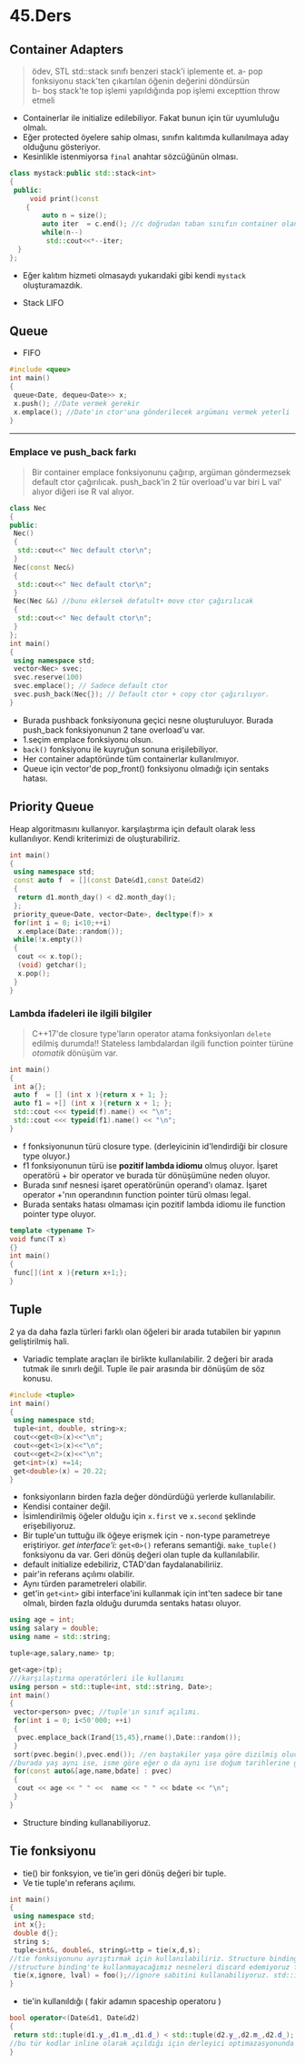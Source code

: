 # 45.Ders

## Container Adapters

> ödev, STL std::stack sınıfı benzeri stack'i iplemente et.
> a- pop fonksiyonu stack'ten çıkartılan öğenin değerini döndürsün  
> b- boş stack'te top işlemi yapıldığında pop işlemi excepttion throw etmeli

- Containerlar ile initialize edilebiliyor. Fakat bunun için tür uyumluluğu olmalı.
- Eğer protected öyelere sahip olması, sınıfın kalıtımda kullanılmaya aday olduğunu gösteriyor.
- Kesinlikle istenmiyorsa `final` anahtar sözcüğünün olması.

```cpp
class mystack:public std::stack<int>
{
 public:
     void print()const
    {
        auto n = size(); 
        auto iter  = c.end(); //c doğrudan taban sınıfın container olan elemanını temsil ediyor.
        while(n--)
         std::cout<<*--iter;
  }
};
```

- Eğer kalıtım hizmeti olmasaydı yukarıdaki gibi kendi `mystack` oluşturamazdık.

- Stack LIFO

## Queue

- FIFO

```cpp
#include <queu>
int main()
{
 queue<Date, dequeu<Date>> x;
 x.push(); //Date vermek gerekir
 x.emplace(); //Date'in ctor'una gönderilecek argümanı vermek yeterli 
}
```

-----

### Emplace ve push_back farkı

> Bir container emplace fonksiyonunu çağırıp, argüman göndermezsek default ctor çağırılıcak.
> push_back'in 2 tür overload'u var biri L val' alıyor diğeri ise R val alıyor.

```cpp
class Nec
{
public:
 Nec()
 {
  std::cout<<" Nec default ctor\n";
 }
 Nec(const Nec&)
 {
  std::cout<<" Nec default ctor\n";
 }
 Nec(Nec &&) //bunu eklersek defatult+ move ctor çağırılıcak
 {
  std::cout<<" Nec default ctor\n";
 }
};
int main()
{
 using namespace std;
 vector<Nec> svec;
 svec.reserve(100)
 svec.emplace(); // Sadece default ctor
 svec.push_back(Nec{}); // Default ctor + copy ctor çağırılıyor.
}
```

- Burada pushback fonksiyonuna geçici nesne oluşturuluyor. Burada push_back fonksiyonunun 2 tane overload'u var.
- 1.seçim emplace fonksiyonu olsun.
- `back()` fonksiyonu ile kuyruğun sonuna erişilebiliyor.
- Her container adaptöründe tüm containerlar kullanılmıyor.
- Queue için vector'de pop_front() fonksiyonu olmadığı için sentaks hatası.

## Priority Queue

Heap algoritmasını kullanıyor. karşılaştırma için default olarak less kullanılıyor. Kendi kriterimizi de oluşturabiliriz.

```cpp
int main()
{
 using namespace std;
 const auto f  = [](const Date&d1,const Date&d2)
 {
  return d1.month_day() < d2.month_day();
 };
 priority_queue<Date, vector<Date>, decltype(f)> x
 for(int i = 0; i<10;++i)
  x.emplace(Date::random());
 while(!x.empty())
 {
  cout << x.top();
  (void) getchar();
  x.pop();
 }
}
```

### Lambda ifadeleri ile ilgili bilgiler

> C++17'de closure type'ların operator atama fonksiyonları `delete` edilmiş durumda!!
> Stateless lambdalardan ilgili function pointer türüne _otomatik_ dönüşüm var.

```cpp
int main()
{
 int a{};
 auto f  = [] (int x ){return x + 1; };
 auto f1 = +[] (int x ){return x + 1; };
 std::cout <<< typeid(f).name() << "\n"; 
 std::cout <<< typeid(f1).name() << "\n";
}
```

- f fonksiyonunun türü closure type. (derleyicinin id'lendirdiği bir closure type oluyor.)
- f1 fonksiyonunun türü ise **pozitif lambda idiomu** olmuş oluyor. İşaret operatörü + bir operator ve burada tür dönüşümüne neden oluyor.
- Burada sınıf nesnesi işaret operatörünün operand'ı olamaz. İşaret operator +'nın operandının function pointer türü olması legal.
- Burada sentaks hatası olmaması için pozitif lambda idiomu ile function pointer type oluyor.

```cpp
template <typename T> 
void func(T x)
{}
int main()
{
 func[](int x ){return x+1;};
}
```

## Tuple

2 ya da daha fazla türleri farklı olan öğeleri bir arada tutabilen bir yapının geliştirilmiş hali.

- Variadic template araçları ile birlikte kullanılabilir. 2 değeri bir arada tutmak ile sınırlı değil. Tuple ile pair arasında bir dönüşüm de söz konusu.

```cpp
#include <tuple>
int main()
{
 using namespace std;
 tuple<int, double, string>x;
 cout<<get<0>(x)<<"\n";
 cout<<get<1>(x)<<"\n";
 cout<<get<2>(x)<<"\n";
 get<int>(x) +=14;
 get<double>(x) = 20.22;
}
```

- fonksiyonların birden fazla değer döndürdüğü yerlerde kullanılabilir.
- Kendisi container değil.
- İsimlendirilmiş öğeler olduğu için `x.first` ve `x.second` şeklinde erişebiliyoruz.
- Bir tuple'un tuttuğu ilk öğeye erişmek için - non-type parametreye eriştiriyor.
_get interface'i:_ `get<0>()` referans semantiği.
`make_tuple()` fonksiyonu da var. Geri dönüş değeri olan tuple da kullanılabilir.
- default initialize edebiliriz, CTAD'dan faydalanabiliriiz.
- pair'in referans açılımı olabilir.
- Aynı türden parametreleri olabilir.
- get'in `get<int>` gibi interface'ini kullanmak için int'ten sadece bir tane olmalı, birden fazla olduğu durumda sentaks hatası oluyor.

```cpp
using age = int;
using salary = double;
using name = std::string;

tuple<age,salary,name> tp; 

get<age>(tp);
///karşılaştırma operatörleri ile kullanımı
using person = std::tuple<int, std::string, Date>;
int main()
{
 vector<person> pvec; //tuple'ın sınıf açılımı.
 for(int i = 0; i<50'000; ++i)
 {
  pvec.emplace_back(Irand{15,45},rname(),Date::random());
 }
 sort(pvec.begin(),pvec.end()); //en baştakiler yaşa göre dizilmiş olucak
//burada yaş aynı ise, isme göre eğer o da aynı ise doğum tarihlerine göre.
 for(const auto&[age,name,bdate] : pvec)
 {
  cout << age << " " <<  name << " " << bdate << "\n"; 
 }
}
```

- Structure binding kullanabiliyoruz.

## Tie fonksiyonu

- tie() bir fonksyion, ve tie'in geri dönüş değeri bir tuple.
- Ve tie tuple'ın referans açılımı.

```cpp
int main()
{
 using namespace std;
 int x{};
 double d{};
 string s;
 tuple<int&, double&, string&>ttp = tie(x,d,s);
//tie fonksiyonunu ayrıştırmak için kullanılabiliriz. Structure binding'e göre daha yüksek maliyetli
//structure binding'te kullanmayacağımız nesneleri discard edemiyoruz fakat tie'da bunu yapabilmemiz mümkün.
 tie(x,ignore, lval) = foo();//ignore sabitini kullanabiliyoruz. std::ignore var.
}
```

- tie'in kullanıldığı ( fakir adamın spaceship operatoru )

```cpp
bool operator<(Date&d1, Date&d2)
{
 return std::tuple(d1.y_,d1.m_,d1.d_) < std::tuple(d2.y_,d2.m_,d2.d_);
//bu tür kodlar inline olarak açıldığı için derleyici optimazasyonunda aynı maliyet olmuş oluyor.
}
```
